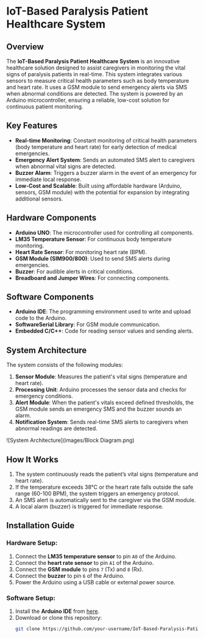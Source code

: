 # IoT-Based Paralysis Patient Healthcare System

## Overview
The **IoT-Based Paralysis Patient Healthcare System** is an innovative healthcare solution designed to assist caregivers in monitoring the vital signs of paralysis patients in real-time. This system integrates various sensors to measure critical health parameters such as body temperature and heart rate. It uses a GSM module to send emergency alerts via SMS when abnormal conditions are detected. The system is powered by an Arduino microcontroller, ensuring a reliable, low-cost solution for continuous patient monitoring.

## Key Features
- **Real-time Monitoring**: Constant monitoring of critical health parameters (body temperature and heart rate) for early detection of medical emergencies.
- **Emergency Alert System**: Sends an automated SMS alert to caregivers when abnormal vital signs are detected.
- **Buzzer Alarm**: Triggers a buzzer alarm in the event of an emergency for immediate local response.
- **Low-Cost and Scalable**: Built using affordable hardware (Arduino, sensors, GSM module) with the potential for expansion by integrating additional sensors.

## Hardware Components
- **Arduino UNO**: The microcontroller used for controlling all components.
- **LM35 Temperature Sensor**: For continuous body temperature monitoring.
- **Heart Rate Sensor**: For monitoring heart rate (BPM).
- **GSM Module (SIM900/800)**: Used to send SMS alerts during emergencies.
- **Buzzer**: For audible alerts in critical conditions.
- **Breadboard and Jumper Wires**: For connecting components.

## Software Components
- **Arduino IDE**: The programming environment used to write and upload code to the Arduino.
- **SoftwareSerial Library**: For GSM module communication.
- **Embedded C/C++**: Code for reading sensor values and sending alerts.

## System Architecture
The system consists of the following modules:
1. **Sensor Module**: Measures the patient's vital signs (temperature and heart rate).
2. **Processing Unit**: Arduino processes the sensor data and checks for emergency conditions.
3. **Alert Module**: When the patient's vitals exceed defined thresholds, the GSM module sends an emergency SMS and the buzzer sounds an alarm.
4. **Notification System**: Sends real-time SMS alerts to caregivers when abnormal readings are detected.

![System Architecture](images/Block Diagram.png)

## How It Works
1. The system continuously reads the patient’s vital signs (temperature and heart rate).
2. If the temperature exceeds 38°C or the heart rate falls outside the safe range (60-100 BPM), the system triggers an emergency protocol.
3. An SMS alert is automatically sent to the caregiver via the GSM module.
4. A local alarm (buzzer) is triggered for immediate response.

## Installation Guide
### Hardware Setup:
1. Connect the **LM35 temperature sensor** to pin `A0` of the Arduino.
2. Connect the **heart rate sensor** to pin `A1` of the Arduino.
3. Connect the **GSM module** to pins `7` (Tx) and `8` (Rx).
4. Connect the **buzzer** to pin `6` of the Arduino.
5. Power the Arduino using a USB cable or external power source.

### Software Setup:
1. Install the **Arduino IDE** from [here](https://www.arduino.cc/en/software).
2. Download or clone this repository:
   ```bash
   git clone https://github.com/your-username/IoT-Based-Paralysis-Patient-Healthcare-System.git
